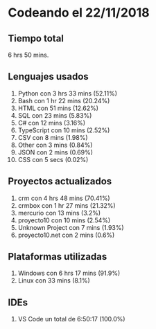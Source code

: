 # Codeando el 22/11/2018

## Tiempo total
6 hrs 50 mins.

## Lenguajes usados
1. Python con 3 hrs 33 mins (52.11%)
1. Bash con 1 hr 22 mins (20.24%)
1. HTML con 51 mins (12.62%)
1. SQL con 23 mins (5.83%)
1. C# con 12 mins (3.16%)
1. TypeScript con 10 mins (2.52%)
1. CSV con 8 mins (1.98%)
1. Other con 3 mins (0.84%)
1. JSON con 2 mins (0.69%)
1. CSS con 5 secs (0.02%)

## Proyectos actualizados
1. crm con 4 hrs 48 mins (70.41%)
1. crmbox con 1 hr 27 mins (21.32%)
1. mercurio con 13 mins (3.2%)
1. proyecto10 con 10 mins (2.54%)
1. Unknown Project con 7 mins (1.93%)
1. proyecto10.net con 2 mins (0.6%)

## Plataformas utilizadas
1. Windows con 6 hrs 17 mins (91.9%)
1. Linux con 33 mins (8.1%)

## IDEs
1. VS Code un total de 6:50:17 (100.0%)
